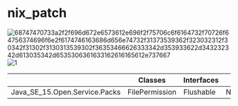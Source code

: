 # nix_patch


![68747470733a2f2f696d672e6573612e696f2f75706c6f6164732f70726f64756374696f6e2f6174746163686d656e74732f31373539362f323032312f30342f31302f3130313539302f36353466626333342d353933622d343232342d613035342d6535306361633162616165612e737667](https://github.com/NikolayTach/nix_patch/assets/42199859/c41c9c94-3e2e-4895-b88e-33787d682a4d)
![1](https://github.com/NikolayTach/nix_patch/assets/42199859/aa348114-5b91-46e5-a335-b705f8138c5d)



|                             |Classes        | Interfaces  | Exeption            |
|-----------------------------|---------------|-------------|---------------------|
|Java_SE_15.Open.Service.Packs|	FilePermission|	Flushable	  |NotSerializableException| 
